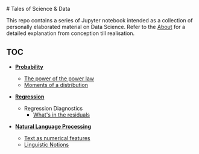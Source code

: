 # Tales of Science & Data

This repo contains a series of Jupyter notebook intended as a collection of personally elaborated material on Data Science. Refer to the [About](ABOUT.md) for a detailed explanation from conception till realisation.

## TOC

* [**Probability**](http://nbviewer.jupyter.org/github/martinapugliese/tales-science-data/tree/master/probability/)
    * [The power of the power law](http://nbviewer.jupyter.org/github/martinapugliese/tales-science-data/blob/master/probability/power-law.ipynb)
    * [Moments of a distribution](http://nbviewer.jupyter.org/github/martinapugliese/tales-science-data/blob/master/probability/moments.ipynb)

* [**Regression**](http://nbviewer.jupyter.org/github/martinapugliese/tales-science-data/tree/master/regression/)
    * Regression Diagnostics
        * [What's in the residuals](http://nbviewer.jupyter.org/github/martinapugliese/tales-science-data/blob/master/regression/diagnostics/residuals.ipynb)

* [**Natural Language Processing**](http://nbviewer.jupyter.org/github/martinapugliese/tales-science-data/tree/master/nlp/)
    * [Text as numerical features](http://nbviewer.jupyter.org/github/martinapugliese/tales-science-data/blob/master/nlp/text-num-feats.ipynb)
    * [Linguistic Notions](http://nbviewer.jupyter.org/github/martinapugliese/tales-science-data/blob/master/nlp/linguistic-notions.ipynb)

